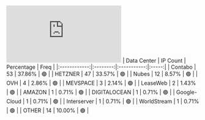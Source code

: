 ![Diagramm](https://github.com/obajay/StateSync-snapshots/blob/main/Projects/Lava/1/README.md)
| Data Center | IP Count | Percentage | Freq |
|:------------:|:--------:|:-----------:|:-----:|
| Contabo | 53 | 37.86% | 🟢 |
| HETZNER | 47 | 33.57% | 🟢 |
| Nubes | 12 | 8.57% | 🟢 |
| OVH | 4 | 2.86% | 🟢 |
| MEVSPACE | 3 | 2.14% | 🟢 |
| LeaseWeb | 2 | 1.43% | 🟢 |
| AMAZON | 1 | 0.71% | 🟢 |
| DIGITALOCEAN | 1 | 0.71% | 🟢 |
| Google-Cloud | 1 | 0.71% | 🟢 |
| Interserver | 1 | 0.71% | 🟢 |
| WorldStream | 1 | 0.71% | 🟢 |
| OTHER | 14 | 10.00% | 🟢 |